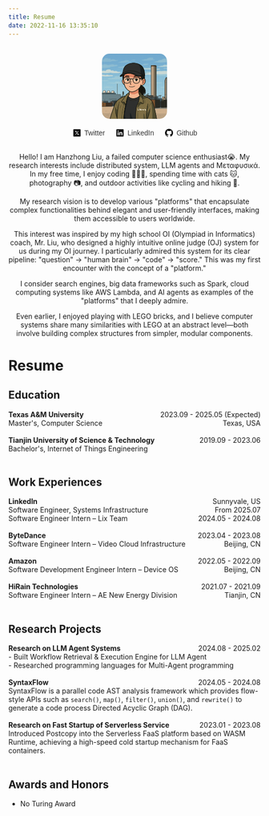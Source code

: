 ```yaml
---
title: Resume
date: 2022-11-16 13:35:10
---
```

<br>
<div align="center">
  <!-- Avatar Image (use a circular image file) -->
  <img src="avatar_image.png" alt="Avatar" width="130" height="130" style="border-radius: 15px;">
</div>

<div style="display: flex; justify-content: center; align-items: center; gap: 20px; padding: 15px; border-radius: 8px;">
  <div style="display: flex; align-items: center;">
    <img src="icons-twitter.png" alt="Twitter" width="20" height="20" style="vertical-align: middle;">
    <a href="https://x.com/Hazel_1024201" style="margin-left: 5px; font-family: Arial, sans-serif; color: #333; text-decoration: none;">Twitter</a>
  </div>
  
  <div style="display: flex; align-items: center;">
    <img src="icons-linkedin.png" alt="LinkedIn" width="20" height="20" style="vertical-align: middle;">
    <a href="https://www.linkedin.com/in/hzliu/" style="margin-left: 5px; font-family: Arial, sans-serif; color: #333; text-decoration: none;">LinkedIn</a>
  </div>
  
  <div style="display: flex; align-items: center;">
    <img src="icons-github.png" alt="GitHub" width="20" height="20" style="vertical-align: middle;">
    <a href="https://github.com/muchengl" style="margin-left: 5px; font-family: Arial, sans-serif; color: #333; text-decoration: none;">Github</a>
  </div>
</div>

<div align="center">
  <!-- Self-introduction Area -->
<p>
    Hello! I am Hanzhong Liu, a failed computer science enthusiast😭. My research interests include distributed system, LLM agents and Μεταφυσικά.
    In my free time, I enjoy coding 👩🏻‍💻, spending time with cats 🐱, photography 📷, and outdoor activities like cycling and hiking 🥾.
</p>

<p>
My research vision is to develop various "platforms" that encapsulate complex functionalities behind elegant and user-friendly interfaces, making them accessible to users worldwide. 

This interest was inspired by my high school OI (Olympiad in Informatics) coach, Mr. Liu, who designed a highly intuitive online judge (OJ) system for us during my OI journey. I particularly admired this system for its clear pipeline: "question" → "human brain" → "code" → "score." This was my first encounter with the concept of a "platform." 

I consider search engines, big data frameworks such as Spark, cloud computing systems like AWS Lambda, and AI agents as examples of the "platforms" that I deeply admire.

Even earlier, I enjoyed playing with LEGO bricks, and I believe computer systems share many similarities with LEGO at an abstract level—both involve building complex structures from simpler, modular components.
<p>
</div>

<h1>Resume</h1>

<h2>Education</h2>

<div>
    <strong>Texas A&M University</strong>
    <span style="float: right;">2023.09 - 2025.05 (Expected)</span><br>
    Master's, Computer Science
    <span style="float: right;">Texas, USA</span><br><br>
</div>

<div>
    <strong>Tianjin University of Science & Technology</strong>
    <span style="float: right;">2019.09 - 2023.06</span><br>
    Bachelor's, Internet of Things Engineering<br><br>
</div>

<h2>Work Experiences</h2>

<div>
    <strong>LinkedIn</strong>
    <span style="float: right;">Sunnyvale, US</span><br>
    Software Engineer, Systems Infrastructure
    <span style="float: right;">From 2025.07</span><br>
    <span style="float: right;"></span>
    Software Engineer Intern – Lix Team
    <span style="float: right;">2024.05 - 2024.08</span><br><br>
</div>

<!-- <div>
    <strong>LinkedIn</strong> -->
   
<!-- </div> -->

<div>
    <strong>ByteDance</strong>
    <span style="float: right;">2023.04 - 2023.08</span><br>
    Software Engineer Intern – Video Cloud Infrastructure
    <span style="float: right;">Beijing, CN</span><br><br>
</div>

<div>
    <strong>Amazon</strong>
    <span style="float: right;">2022.05 - 2022.09</span><br>
    Software Development Engineer Intern – Device OS
    <span style="float: right;">Beijing, CN</span><br><br>
</div>

<div>
    <strong>HiRain Technologies</strong>
    <span style="float: right;">2021.07 - 2021.09</span><br>
    Software Engineer Intern – AE New Energy Division
    <span style="float: right;">Tianjin, CN</span><br><br>
</div>

<h2>Research Projects</h2>

<div>
    <strong>Research on LLM Agent Systems</strong>
    <span style="float: right;">2024.08 - 2025.02</span><br>
    - Built Workflow Retrieval & Execution Engine for LLM Agent<br>
    - Researched programming languages for Multi-Agent programming<br><br>
</div>

<div>
    <strong>SyntaxFlow</strong>
    <span style="float: right;">2024.05 - 2024.08</span><br>
    SyntaxFlow is a parallel code AST analysis framework which provides flow-style APIs such as <code>search()</code>, <code>map()</code>, <code>filter()</code>, <code>union()</code>, and <code>rewrite()</code> to generate a code process Directed Acyclic Graph (DAG).<br><br>
</div>

<div>
    <strong>Research on Fast Startup of Serverless Service</strong>
    <span style="float: right;">2023.01 - 2023.08</span><br>
    Introduced Postcopy into the Serverless FaaS platform based on WASM Runtime, achieving a high-speed cold startup mechanism for FaaS containers.<br><br>
</div>

<h2>Awards and Honors</h2>
<ul>
    <li>No Turing Award</li>
</ul>

<!-- <h2>Interests</h2>
<ul>
    <li>Coding 👩🏻‍💻</li>
    <li>Cat lover 🐱</li>
    <li>Photography 📷</li>
    <li>Cycling & Hiking 🥾</li>
</ul> -->
